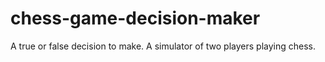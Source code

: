 # chess-game-decision-maker
A true or false decision to make. A simulator of two players playing chess.
